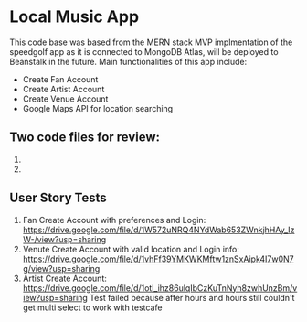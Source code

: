 # Local Music App
This code base was based from the MERN stack MVP implmentation of the speedgolf
app as it is connected to MongoDB Atlas, will be deployed to Beanstalk in the future. 
Main functionalities of this app include:

* Create Fan Account
* Create Artist Account
* Create Venue Account
* Google Maps API for location searching

## Two code files for review:
1. 
2. 

## User Story Tests
1. Fan Create Account with preferences and Login: https://drive.google.com/file/d/1W572uNRQ4NYdWab653ZWnkjhHAy_IzW-/view?usp=sharing
2. Venute Create Account with valid location and Login info: https://drive.google.com/file/d/1vhFf39YMKWKMftw1znSxAipk4I7w0N7g/view?usp=sharing
3. Artist Create Account: https://drive.google.com/file/d/1otl_ihz86ulqIbCzKuTnNyh8zwhUnzBm/view?usp=sharing
   Test failed because after hours and hours still couldn't get multi select to work with testcafe
